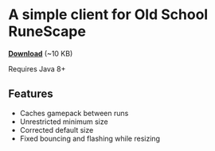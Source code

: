 # A simple client for Old School RuneScape

[**Download**](https://github.com/RuneStar/simple-client/releases) (~10 KB)

Requires Java 8+

## Features

* Caches gamepack between runs
* Unrestricted minimum size
* Corrected default size
* Fixed bouncing and flashing while resizing
